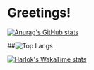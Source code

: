 # Greetings!

[![Anurag's GitHub stats](https://github-readme-stats.vercel.app/api?username=pouyasonej&show_icons=true&theme=synthwave)](https://github.com/pouyasonej/github-readme-stats)

##![Top Langs](https://github-readme-stats.vercel.app/api/top-langs/?username=pouyasonej&layout=compact)

[![Harlok's WakaTime stats](https://github-readme-stats.vercel.app/api/wakatime?username=pouyasonej)](https://github.com/pouyasonej/github-readme-stats)
